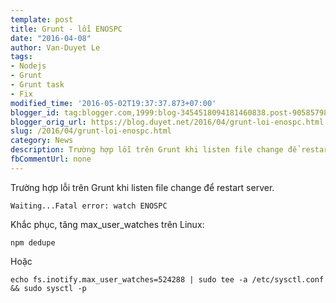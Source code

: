 ```yaml
---
template: post
title: Grunt - lỗi ENOSPC
date: "2016-04-08"
author: Van-Duyet Le
tags:
- Nodejs
- Grunt
- Grunt task
- Fix
modified_time: '2016-05-02T19:37:37.873+07:00'
blogger_id: tag:blogger.com,1999:blog-3454518094181460838.post-9058579827600528969
blogger_orig_url: https://blog.duyet.net/2016/04/grunt-loi-enospc.html
slug: /2016/04/grunt-loi-enospc.html
category: News
description: Trường hợp lỗi trên Grunt khi listen file change để restart server.
fbCommentUrl: none
---
```


Trường hợp lỗi trên Grunt khi listen file change để restart server.

```
Waiting...Fatal error: watch ENOSPC   
```

Khắc phục, tăng max_user_watches trên Linux:

```
npm dedupe
```

Hoặc 

```
echo fs.inotify.max_user_watches=524288 | sudo tee -a /etc/sysctl.conf && sudo sysctl -p
```
